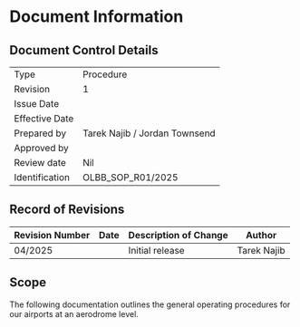 # Document Information
## Document Control Details
|                     |                                                      |
|---------------------|------------------------------------------------------|
|         Type        |                    Procedure                         |
|       Revision      |                     1                                |
|    Issue Date   |                                                  |
|    Effective Date   |                                           |
|     Prepared by     | Tarek Najib / Jordan Townsend  |
|     Approved by     |                             |
|   Review date  |                    Nil                       |
| Identification |                OLBB_SOP_R01/2025                     |

## Record of Revisions
<table><thead>
  <tr>
    <th>Revision Number</th>
    <th>Date</th>
    <th>Description of Change</th>
    <th>Author</th>
  </tr></thead>
<tbody>
  <tr>
    <td>04/2025</td>
    <td></td>
    <td>Initial release</td>
    <td>Tarek Najib</td>
  </tr>
  
</tbody></table>

## Scope
The following documentation outlines the general operating procedures for our airports at an aerodrome level.